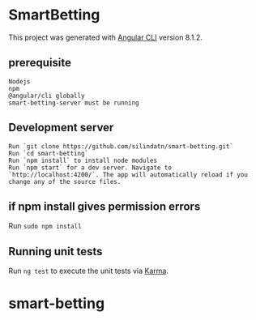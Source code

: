 # SmartBetting

This project was generated with [Angular CLI](https://github.com/angular/angular-cli) version 8.1.2.
## prerequisite
    Nodejs
    npm
    @angular/cli globally
    smart-betting-server must be running

## Development server
    Run `git clone https://github.com/silindatn/smart-betting.git`
    Run `cd smart-betting`
    Run `npm install` to install node modules
    Run `npm start` for a dev server. Navigate to `http://localhost:4200/`. The app will automatically reload if you change any of the source files.

## if npm install gives permission errors
Run `sudo npm install`

## Running unit tests

Run `ng test` to execute the unit tests via [Karma](https://karma-runner.github.io).

# smart-betting
